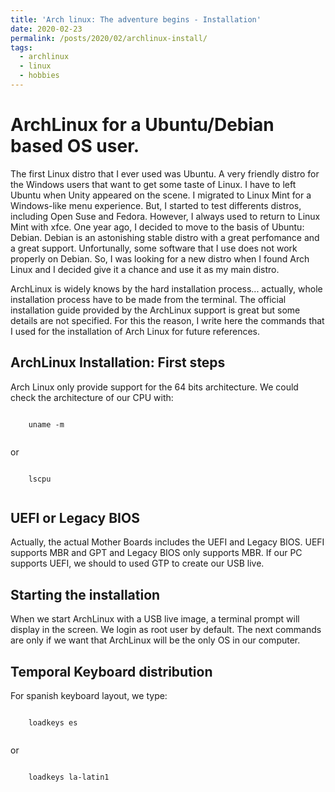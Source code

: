 ```yaml
---
title: 'Arch linux: The adventure begins - Installation'
date: 2020-02-23
permalink: /posts/2020/02/archlinux-install/
tags:
  - archlinux
  - linux
  - hobbies
--- 
```


ArchLinux for a Ubuntu/Debian based OS user.
======
The first Linux distro that I ever used was Ubuntu. A very friendly distro for the Windows users that want to get some taste of Linux. I have to left Ubuntu when Unity appeared on the scene. I migrated to Linux Mint for a Windows-like menu experience. But, I started to test differents distros, including Open Suse and Fedora. However, I always used to return to Linux Mint with xfce. One year ago, I decided to move to the basis of Ubuntu: Debian. Debian is an astonishing stable distro with a great perfomance and a great support. Unfortunally, some software that I use does not work properly on Debian. So, I was looking for a new distro when I found Arch Linux and I decided give it a chance and use it as my main distro.

ArchLinux is widely knows by the hard installation process... actually, whole installation process have to be made from the terminal. The official installation guide provided by the ArchLinux support is great but some details are not specified. For this the reason, I write here the commands that I used for the installation of Arch Linux for future references.
  
ArchLinux Installation: First steps
------  
Arch Linux only provide support for the 64 bits architecture. We could check the architecture of our CPU with:
<p>
  <code> 
    uname -m
  </code>
</p>
or 
<p>
  <code> 
    lscpu
  </code>
</p>

UEFI or Legacy BIOS
------
Actually, the actual Mother Boards includes the UEFI and Legacy BIOS. UEFI supports MBR and GPT and Legacy BIOS only supports MBR. If our PC supports UEFI, we should to used GTP to create our USB live.

Starting the installation
------
When we start ArchLinux with a USB live image, a terminal prompt will display in the screen. We login as root user by default. The next commands are only if we want that ArchLinux will be the only OS in our computer.

Temporal Keyboard distribution
------

For spanish keyboard layout, we type:
<p>
  <code> 
    loadkeys es
  </code>
</p>
or
<p>
  <code> 
    loadkeys la-latin1
  </code>
</p>
